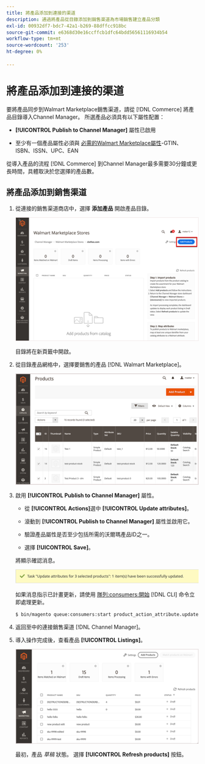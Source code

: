 ```yaml
---
title: 將產品添加到連接的渠道
description: 通過將產品從目錄添加到銷售渠道為市場銷售建立產品分類
exl-id: 00932df7-bdc7-42a1-b269-88dffcc918bc
source-git-commit: e6368d30e16ccffcb1dfc64bdd56561116934b54
workflow-type: tm+mt
source-wordcount: '253'
ht-degree: 0%

---
```



# 將產品添加到連接的渠道

要將產品同步到Walmart Marketplace銷售渠道，請從 [!DNL Commerce] 將產品目錄導入Channel Manager。 所選產品必須具有以下屬性配置：

- **[!UICONTROL Publish to Channel Manager]** 屬性已啟用

- 至少有一個產品屬性必須與 [必需的Walmart Marketplace屬性](map-product-attributes-for-matching.md)-GTIN、ISBN、ISSN、UPC、EAN

從導入產品的流程 [!DNL Commerce] 到Channel Manager最多需要30分鐘或更長時間，具體取決於您選擇的產品數。

## 將產品添加到銷售渠道

1. 從連接的銷售渠道商店中，選擇 **添加產品** 開啟產品目錄。

   ![將產品添加到連接的渠道](assets/add-initial-products-to-connected-channel.png)

   目錄將在新頁籤中開啟。

1. 從目錄產品網格中，選擇要銷售的產品 [!DNL Walmart Marketplace]。

   ![將產品發送到連接的渠道](assets/select-products-from-catalog.png)

1. 啟用 **[!UICONTROL Publish to Channel Manager]** 屬性。

   - 從 **[!UICONTROL Actions]**&#x200B;選中 **[!UICONTROL Update attributes]**。

   - 滾動到 **[!UICONTROL Publish to Channel Manager]** 屬性並啟用它。

   - 驗證產品屬性是否至少包括所需的沃爾瑪產品ID之一。

   - 選擇 **[!UICONTROL Save]**。

   將顯示確認消息。

   ![產品從目錄導入到銷售渠道確認消息](assets/product-import-from-catalog-confirmation.png)

   如果消息指示已計畫更新，請使用 [隊列:consumers:開始](https://devdocs.magento.com/guides/v2.4/config-guide/cli/config-cli-subcommands-queue.html) [!DNL CLI] 命令立即處理更新。

   ```bash
   $ bin/magento queue:consumers:start product_action_attribute.update
   ```

1. 返回至中的連接銷售渠道 [!DNL Channel Manager]。

1. 導入操作完成後，查看產品 **[!UICONTROL Listings]**。

   ![導入到連接銷售渠道的產品](assets/products-in-marketplace-sales-channel.png)

   最初，產品 *草稿* 狀態。 選擇 **[!UICONTROL Refresh products]** 按鈕。

